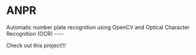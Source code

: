 # ANPR
Automatic number plate recognition using OpenCV and Optical Character Recognition (OCR) ----

Check out this project!!!
